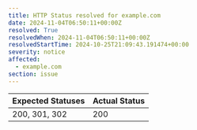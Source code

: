 ```yaml
---
title: HTTP Status resolved for example.com
date: 2024-11-04T06:50:11+00:00Z
resolved: True
resolvedWhen: 2024-11-04T06:50:11+00:00Z
resolvedStartTime: 2024-10-25T21:09:43.191474+00:00
severity: notice
affected:
  - example.com
section: issue
---
```


| Expected Statuses | Actual Status  |
|-------------------|----------------|
| 200, 301, 302 | 200 |
